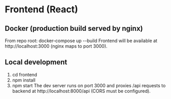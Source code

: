 # Frontend (React)

## Docker (production build served by nginx)
From repo root:
  docker-compose up --build
Frontend will be available at http://localhost:3000 (nginx maps to port 3000).

## Local development
1. cd frontend
2. npm install
3. npm start
The dev server runs on port 3000 and proxies /api requests to backend at http://localhost:8000/api (CORS must be configured).
